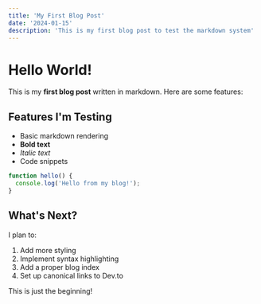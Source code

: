 ```yaml
---
title: 'My First Blog Post'
date: '2024-01-15'
description: 'This is my first blog post to test the markdown system'
---
```


# Hello World!

This is my **first blog post** written in markdown. Here are some features:

## Features I'm Testing

- Basic markdown rendering
- **Bold text**
- _Italic text_
- Code snippets

```javascript
function hello() {
  console.log('Hello from my blog!');
}
```

## What's Next?

I plan to:

1. Add more styling
2. Implement syntax highlighting
3. Add a proper blog index
4. Set up canonical links to Dev.to

This is just the beginning!

